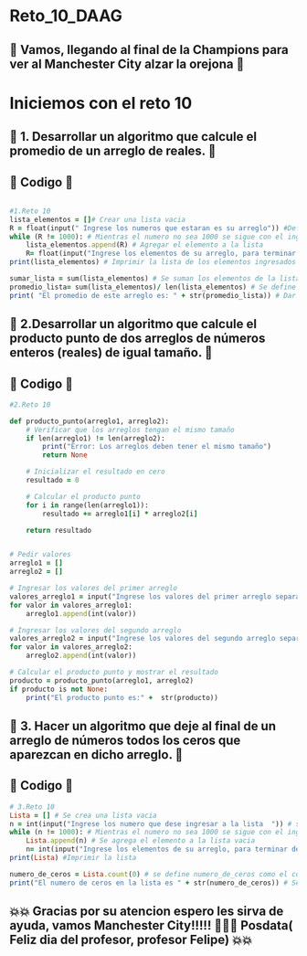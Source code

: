 # Reto_10_DAAG
## :blue_heart: Vamos, llegando al final de la Champions para ver al Manchester City  alzar la orejona :blue_heart:

# Iniciemos con el reto 10


## :seedling: 1. Desarrollar un algoritmo que calcule el promedio de un arreglo de reales.  :evergreen_tree:

## :anger: Codigo :anger:

```ruby 

#1.Reto 10 
lista_elementos = []# Crear una lista vacia 
R = float(input(" Ingrese los numeros que estaran es su arreglo")) #Definir la variabble R 
while (R != 1000): # Mientras el numero no sea 1000 se sigue con el ingreso de los elementos  
    lista_elementos.append(R) # Agregar el elemento a la lista
    R= float(input("Ingrese los elementos de su arreglo, para terminar de adicionar elememntos digite 1000")) #Ingresar los balores a lista pero que no sea 1000 porque se para el programa
print(lista_elementos) # Imprimir la lista de los elementos ingresados 

sumar_lista = sum(lista_elementos) # Se suman los elementos de la lista 
promedio_lista= sum(lista_elementos)/ len(lista_elementos) # Se define promedio como la divison de la suma de los elementos y el numero de elementos 
print( "El promedio de este arreglo es: " + str(promedio_lista)) # Dar el promedio de la lista 

```

## :seedling: 2.Desarrollar un algoritmo que calcule el producto punto de dos arreglos de números enteros (reales) de igual tamaño. :evergreen_tree:

## :anger: Codigo :anger:

```ruby 
#2.Reto 10

def producto_punto(arreglo1, arreglo2):
    # Verificar que los arreglos tengan el mismo tamaño
    if len(arreglo1) != len(arreglo2):
        print("Error: Los arreglos deben tener el mismo tamaño")
        return None

    # Inicializar el resultado en cero
    resultado = 0

    # Calcular el producto punto
    for i in range(len(arreglo1)):
        resultado += arreglo1[i] * arreglo2[i]

    return resultado


# Pedir valores
arreglo1 = []
arreglo2 = []

# Ingresar los valores del primer arreglo
valores_arreglo1 = input("Ingrese los valores del primer arreglo separados por espacios: ").split()
for valor in valores_arreglo1:
    arreglo1.append(int(valor))

# Ingresar los valores del segundo arreglo
valores_arreglo2 = input("Ingrese los valores del segundo arreglo separados por espacios: ").split()
for valor in valores_arreglo2:
    arreglo2.append(int(valor))

# Calcular el producto punto y mostrar el resultado
producto = producto_punto(arreglo1, arreglo2)
if producto is not None:
    print("El producto punto es:" +  str(producto))

```
## :seedling: 3. Hacer un algoritmo que deje al final de un arreglo de números todos los ceros que aparezcan en dicho arreglo. :evergreen_tree:

## :anger: Codigo :anger:

```ruby
# 3.Reto 10
Lista = [] # Se crea una lista vacia 
n = int(input("Ingrese los numero que dese ingresar a la lista  ")) # se define n como la variable entera 
while (n != 1000): # Mientras el numero no sea 1000 se sigue con el ingreso de los elementos 
    Lista.append(n) # Se agrega el elemento a la lista vacia 
    n= int(input("Ingrese los elementos de su arreglo, para terminar de adicionar elememntos digite 1000"))
print(Lista) #Imprimir la lista 

numero_de_ceros = Lista.count(0) # se define numero_de_ceros como el contador de ceros en la lista creada 
print("El numero de ceros en la lista es " + str(numero_de_ceros)) # Se imprime el numero de ceros en la lista 
```


##  :collision::collision: Gracias por su atencion espero les sirva de ayuda, vamos Manchester City!!!!! :blue_heart::blue_heart::blue_heart: Posdata( Feliz dia del profesor, profesor Felipe) :collision::collision:
